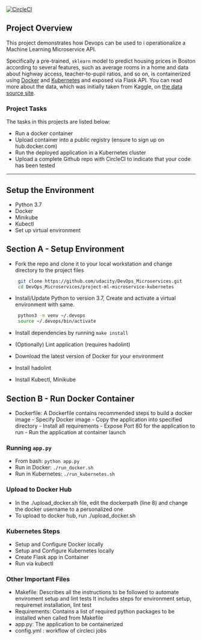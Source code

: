 [![CircleCI](https://dl.circleci.com/status-badge/img/gh/ibkdizzu/Operationalize-a-Machine-Learning-Microservice-API/tree/main.svg?style=svg)](https://dl.circleci.com/status-badge/redirect/gh/ibkdizzu/Operationalize-a-Machine-Learning-Microservice-API/tree/main)

## Project Overview

This project demonstrates how Devops can be used to i operationalize a Machine Learning Microservice API. 

Specifically a pre-trained, `sklearn` model to predict housing prices in Boston according to several features, such as average rooms in a home and data about highway access, teacher-to-pupil ratios, and so on, is containerized using [Docker](https://www.docker.com) and [Kubernetes](https://kubernetes.io) and exposed via Flask API. You can read more about the data, which was initially taken from Kaggle, on [the data source site](https://www.kaggle.com/c/boston-housing).

### Project Tasks

The tasks in this projects are listed below:
* Run a docker container
* Upload container into a public registry (ensure to sign up on hub.docker.com)
* Run the deployed application in a Kubernetes cluster
* Upload a complete Github repo with CircleCI to indicate that your code has been tested

---
## Setup the Environment
* Python 3.7
* Docker
* Minikube
* Kubectl
* Set up virtual environment


## Section A - Setup Environment

* Fork the repo and clone it to your local workstation and change directory to the project files

  ```bash
   git clone https://github.com/udacity/DevOps_Microservices.git
   cd DevOps_Microservices/project-ml-microservice-kubernetes
   ```  
* Install/Update Python to version 3.7, Create and activate a virtual environment with same.
  ```bash
   python3 -m venv ~/.devops
   source ~/.devops/bin/activate
   ```
* Install dependencies by running `make install`
* (Optionally) Lint application (requires hadolint)
* Download the latest version of Docker for your environment 
* Install hadolint
* Install Kubectl, Minikube

## Section B - Run Docker Container
* Dockerfile: A Dockerfile contains recommended steps to build a docker image
      - Specify Docker image 
      - Copy the application into specified directory
      - Install all requirements
      - Expose Port 80 for the application to run
      - Run the application at container launch

### Running `app.py`
* From bash:  `python app.py`
* Run in Docker:  `./run_docker.sh`
* Run in Kubernetes:  `./run_kubernetes.sh`

### Upload to Docker Hub
* In the ./upload_docker.sh file, edit the dockerpath (line 8) and change the docker username to a personalized one
* To upload to docker hub, run ./upload_docker.sh

### Kubernetes Steps
* Setup and Configure Docker locally
* Setup and Configure Kubernetes locally
* Create Flask app in Container
* Run via kubectl

### Other Important Files
* Makefile: Describes all the instructions to be followed to automate enviroment setup and lint tests
  It includes steps for environment setup, requiremet installation, lint test
* Requirements: Contains a list of required python packages to be installed when called from Makefile
* app.py: The application to be containerized
* config.yml : workflow of circleci jobs
